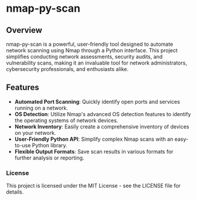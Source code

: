 # nmap-py-scan

## Overview
nmap-py-scan is a powerful, user-friendly tool designed to automate network scanning using Nmap through a Python interface. This project simplifies conducting network assessments, security audits, and vulnerability scans, making it an invaluable tool for network administrators, cybersecurity professionals, and enthusiasts alike.


## Features
- **Automated Port Scanning**: Quickly identify open ports and services running on a network.
- **OS Detection**: Utilize Nmap's advanced OS detection features to identify the operating systems of network devices.
- **Network Inventory**: Easily create a comprehensive inventory of devices on your network.
- **User-Friendly Python API**: Simplify complex Nmap scans with an easy-to-use Python library.
- **Flexible Output Formats**: Save scan results in various formats for further analysis or reporting.


### License
This project is licensed under the MIT License - see the LICENSE file for details.
